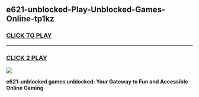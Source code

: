 
## e621-unblocked-Play-Unblocked-Games-Online-tp1kz
<h3>
<a href="https://premium76.site?title=e621-unblocked&ref=25A">CLICK TO PLAY</a></h3>
<hr>

<h3>
<a href="https://premium76.site?title=e621-unblocked&ref=25A">CLICK 2 PLAY</a>
  
</h3>

<a href="https://premium76.site?title=e621-unblocked&ref=25A"><img src="https://clearcache.store/games.png"></a>


**e621-unblocked games unblocked: Your Gateway to Fun and Accessible Online Gaming**

